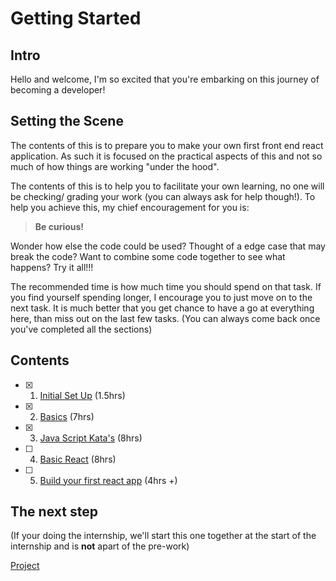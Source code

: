 # Getting Started

## Intro

Hello and welcome, I'm so excited that you're embarking on this journey of becoming a developer!

## Setting the Scene

The contents of this is to prepare you to make your own first front end react application. As such it is focused on the practical aspects of this and not so much of how things are working "under the hood".

The contents of this is to help you to facilitate your own learning, no one will be checking/ grading your work (you can always ask for help though!). To help you achieve this, my chief encouragement for you is:

> **Be curious!**

Wonder how else the code could be used? Thought of a edge case that may break the code? Want to combine some code together to see what happens? Try it all!!!

The recommended time is how much time you should spend on that task. If you find yourself spending longer, I encourage you to just move on to the next task. It is much better that you get chance to have a go at everything here, than miss out on the last few tasks. (You can always come back once you've completed all the sections)

## Contents

- [x] 1. [Initial Set Up](/1-SetUp/README.md) (1.5hrs)
- [x] 2. [Basics](/2-Basics/README.md) (7hrs)
- [x] 3. [Java Script Kata's](/3-JSKata/README.md) (8hrs)
- [ ] 4. [Basic React](/4-React/README.md) (8hrs)
- [ ] 5. [Build your first react app](/5-MyFirstApp/README.md) (4hrs +)

## The next step

(If your doing the internship, we'll start this one together at the start of the internship and is **not** apart of the pre-work)

[Project](./Project/README.md)

